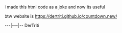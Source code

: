 i made this html code as a joke and now its useful



btw website is https://dertriti.github.io/countdown.new/

---|---|--
 DerTriti
